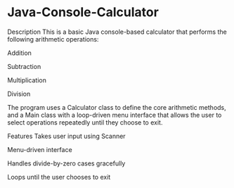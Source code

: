 # Java-Console-Calculator

Description
This is a basic Java console-based calculator that performs the following arithmetic operations:

Addition

Subtraction

Multiplication

Division

The program uses a Calculator class to define the core arithmetic methods, and a Main class with a loop-driven menu interface that allows the user to select operations repeatedly until they choose to exit.

Features
Takes user input using Scanner

Menu-driven interface

Handles divide-by-zero cases gracefully

Loops until the user chooses to exit
